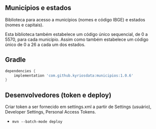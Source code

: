 ## Municípios e estados

Biblioteca para acesso a 
municípios (nomes e código IBGE) e estados (nomes e capitais).

Esta biblioteca também estabelece um código único sequencial, de 0 a
5570, para cada município. Assim como também estabelece um código 
único de 0 a 26 a cada um dos estados.

## Gradle 

```groovy
dependencies {
	implementation 'com.github.kyriosdata:municipios:1.0.6'
}
```


## Desenvolvedores (token e deploy)

Criar token a ser fornecido em settings.xml a partir de Settings (usuário),
Developer Settings, Personal Access Tokens. 

- `mvn --batch-mode deploy`
